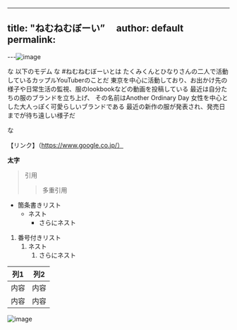 ---
title: "ねむねむぼーい”　
author: default
permalink:
--
---![image](https://github.com/kopenchan/GHPages_WebSite/assets/132989313/2ef346f0-8f51-4fa8-b7b6-dfa2cc53a809)

な
以下のモデム
な
#ねむねむぼーいとは
たくみくんとひなりさんの二人で活動しているカップルYouTuberのことだ
東京を中心に活動しており、お出かけ先の様子や日常生活の監視、服のlookbookなどの動画を投稿している
最近は自分たちの服のブランドを立ち上げ、
その名前はAnother Ordinary Day
女性を中心とした大人っぽく可愛らしいブランドである
最近の新作の服が発表され、発売日までが待ち遠しい様子だ

な

【リンク】（https://www.google.co.jp/）

**太字**

> 引用
>> 多重引用


- 箇条書きリスト
  - ネスト
    - さらにネスト


1. 番号付きリスト
   1. ネスト
      1. さらにネスト


| 列1  | 列2  |
|-----|-----|
| 内容  | 内容  |
| 内容  | 内容  |

![image](/GHPages_WebSite/assets/images/logo-150.png)
